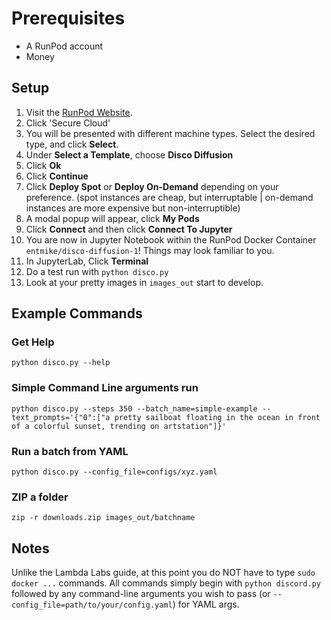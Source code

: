 # Prerequisites

  - A RunPod account
  - Money

## Setup

1. Visit the [RunPod Website](https://runpod.io/).
2. Click 'Secure Cloud'
3. You will be presented with different machine types.  Select the desired type, and click **Select**.
4. Under **Select a Template**, choose **Disco Diffusion**
5. Click **Ok**
6. Click **Continue**
7. Click **Deploy Spot** or **Deploy On-Demand** depending on your preference.
  (spot instances are cheap, but interruptable | on-demand instances are more expensive but non-interruptible)
9. A modal popup will appear, click **My Pods**
10. Click **Connect** and then click **Connect To Jupyter**
11. You are now in Jupyter Notebook within the RunPod Docker Container `entmike/disco-diffusion-1`!  Things may look familiar to you.
12. In JupyterLab, Click **Terminal**
13. Do a test run with `python disco.py`
14. Look at your pretty images in `images_out` start to develop.

## Example Commands

### Get Help

`python disco.py --help`

### Simple Command Line arguments run

`python disco.py --steps 350 --batch_name=simple-example --text_prompts='{"0":["a pretty sailboat floating in the ocean in front of a colorful sunset, trending on artstation"]}'`

### Run a batch from YAML

`python disco.py --config_file=configs/xyz.yaml`

### ZIP a folder

`zip -r downloads.zip images_out/batchname`

## Notes

Unlike the Lambda Labs guide, at this point you do NOT have to type `sudo docker ...` commands.  All commands simply begin with `python discord.py` followed by any command-line arguments you wish to pass (or `--config_file=path/to/your/config.yaml`) for YAML args.
